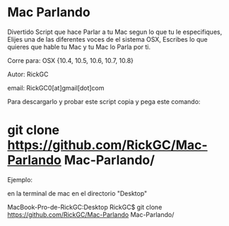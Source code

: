 Mac Parlando
============

Divertido Script que hace Parlar a tu Mac segun lo que tu le especifiques,
Elijes una de las diferentes voces de el sistema OSX,
Escribes lo que quieres que hable tu Mac y tu Mac lo Parla por ti.

Corre para: OSX {10.4, 10.5, 10.6, 10.7, 10.8}

Autor: RickGC

email: RickGC0[at]gmail[dot]com

Para descargarlo y probar este script copia y pega este comando:

# git clone https://github.com/RickGC/Mac-Parlando Mac-Parlando/

Ejemplo:

en la terminal de mac en el directorio "Desktop"

MacBook-Pro-de-RickGC:Desktop RickGC$ git clone https://github.com/RickGC/Mac-Parlando Mac-Parlando/

